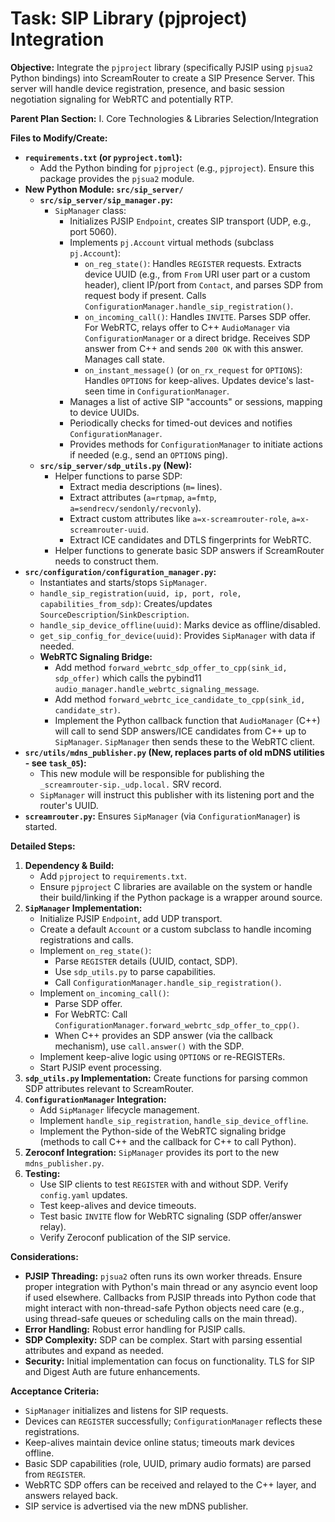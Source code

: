# Task: SIP Library (pjproject) Integration

**Objective:** Integrate the `pjproject` library (specifically PJSIP using `pjsua2` Python bindings) into ScreamRouter to create a SIP Presence Server. This server will handle device registration, presence, and basic session negotiation signaling for WebRTC and potentially RTP.

**Parent Plan Section:** I. Core Technologies & Libraries Selection/Integration

**Files to Modify/Create:**

*   **`requirements.txt` (or `pyproject.toml`):**
    *   Add the Python binding for `pjproject` (e.g., `pjproject`). Ensure this package provides the `pjsua2` module.
*   **New Python Module: `src/sip_server/`**
    *   **`src/sip_server/sip_manager.py`:**
        *   `SipManager` class:
            *   Initializes PJSIP `Endpoint`, creates SIP transport (UDP, e.g., port 5060).
            *   Implements `pj.Account` virtual methods (subclass `pj.Account`):
                *   `on_reg_state()`: Handles `REGISTER` requests. Extracts device UUID (e.g., from `From` URI user part or a custom header), client IP/port from `Contact`, and parses SDP from request body if present. Calls `ConfigurationManager.handle_sip_registration()`.
                *   `on_incoming_call()`: Handles `INVITE`. Parses SDP offer. For WebRTC, relays offer to C++ `AudioManager` via `ConfigurationManager` or a direct bridge. Receives SDP answer from C++ and sends `200 OK` with this answer. Manages call state.
                *   `on_instant_message()` (or `on_rx_request` for `OPTIONS`): Handles `OPTIONS` for keep-alives. Updates device's last-seen time in `ConfigurationManager`.
            *   Manages a list of active SIP "accounts" or sessions, mapping to device UUIDs.
            *   Periodically checks for timed-out devices and notifies `ConfigurationManager`.
            *   Provides methods for `ConfigurationManager` to initiate actions if needed (e.g., send an `OPTIONS` ping).
    *   **`src/sip_server/sdp_utils.py` (New):**
        *   Helper functions to parse SDP:
            *   Extract media descriptions (`m=` lines).
            *   Extract attributes (`a=rtpmap`, `a=fmtp`, `a=sendrecv/sendonly/recvonly`).
            *   Extract custom attributes like `a=x-screamrouter-role`, `a=x-screamrouter-uuid`.
            *   Extract ICE candidates and DTLS fingerprints for WebRTC.
        *   Helper functions to generate basic SDP answers if ScreamRouter needs to construct them.
*   **`src/configuration/configuration_manager.py`:**
    *   Instantiates and starts/stops `SipManager`.
    *   `handle_sip_registration(uuid, ip, port, role, capabilities_from_sdp)`: Creates/updates `SourceDescription`/`SinkDescription`.
    *   `handle_sip_device_offline(uuid)`: Marks device as offline/disabled.
    *   `get_sip_config_for_device(uuid)`: Provides `SipManager` with data if needed.
    *   **WebRTC Signaling Bridge:**
        *   Add method `forward_webrtc_sdp_offer_to_cpp(sink_id, sdp_offer)` which calls the pybind11 `audio_manager.handle_webrtc_signaling_message`.
        *   Add method `forward_webrtc_ice_candidate_to_cpp(sink_id, candidate_str)`.
        *   Implement the Python callback function that `AudioManager` (C++) will call to send SDP answers/ICE candidates from C++ up to `SipManager`. `SipManager` then sends these to the WebRTC client.
*   **`src/utils/mdns_publisher.py` (New, replaces parts of old mDNS utilities - see `task_05`):**
    *   This new module will be responsible for publishing the `_screamrouter-sip._udp.local.` SRV record.
    *   `SipManager` will instruct this publisher with its listening port and the router's UUID.
*   **`screamrouter.py`:** Ensures `SipManager` (via `ConfigurationManager`) is started.

**Detailed Steps:**

1.  **Dependency & Build:**
    *   Add `pjproject` to `requirements.txt`.
    *   Ensure `pjproject` C libraries are available on the system or handle their build/linking if the Python package is a wrapper around source.
2.  **`SipManager` Implementation:**
    *   Initialize PJSIP `Endpoint`, add UDP transport.
    *   Create a default `Account` or a custom subclass to handle incoming registrations and calls.
    *   Implement `on_reg_state()`:
        *   Parse `REGISTER` details (UUID, contact, SDP).
        *   Use `sdp_utils.py` to parse capabilities.
        *   Call `ConfigurationManager.handle_sip_registration()`.
    *   Implement `on_incoming_call()`:
        *   Parse SDP offer.
        *   For WebRTC: Call `ConfigurationManager.forward_webrtc_sdp_offer_to_cpp()`.
        *   When C++ provides an SDP answer (via the callback mechanism), use `call.answer()` with the SDP.
    *   Implement keep-alive logic using `OPTIONS` or re-REGISTERs.
    *   Start PJSIP event processing.
3.  **`sdp_utils.py` Implementation:** Create functions for parsing common SDP attributes relevant to ScreamRouter.
4.  **`ConfigurationManager` Integration:**
    *   Add `SipManager` lifecycle management.
    *   Implement `handle_sip_registration`, `handle_sip_device_offline`.
    *   Implement the Python-side of the WebRTC signaling bridge (methods to call C++ and the callback for C++ to call Python).
5.  **Zeroconf Integration:** `SipManager` provides its port to the new `mdns_publisher.py`.
6.  **Testing:**
    *   Use SIP clients to test `REGISTER` with and without SDP. Verify `config.yaml` updates.
    *   Test keep-alives and device timeouts.
    *   Test basic `INVITE` flow for WebRTC signaling (SDP offer/answer relay).
    *   Verify Zeroconf publication of the SIP service.

**Considerations:**

*   **PJSIP Threading:** `pjsua2` often runs its own worker threads. Ensure proper integration with Python's main thread or any asyncio event loop if used elsewhere. Callbacks from PJSIP threads into Python code that might interact with non-thread-safe Python objects need care (e.g., using thread-safe queues or scheduling calls on the main thread).
*   **Error Handling:** Robust error handling for PJSIP calls.
*   **SDP Complexity:** SDP can be complex. Start with parsing essential attributes and expand as needed.
*   **Security:** Initial implementation can focus on functionality. TLS for SIP and Digest Auth are future enhancements.

**Acceptance Criteria:**

*   `SipManager` initializes and listens for SIP requests.
*   Devices can `REGISTER` successfully; `ConfigurationManager` reflects these registrations.
*   Keep-alives maintain device online status; timeouts mark devices offline.
*   Basic SDP capabilities (role, UUID, primary audio formats) are parsed from `REGISTER`.
*   WebRTC SDP offers can be received and relayed to the C++ layer, and answers relayed back.
*   SIP service is advertised via the new mDNS publisher.
